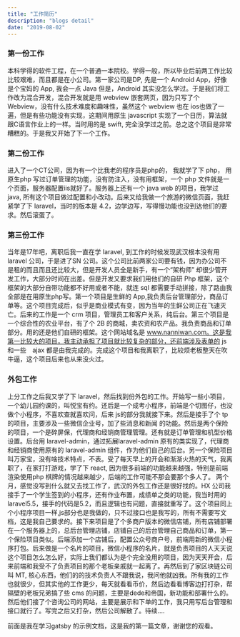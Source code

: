 ```yaml
---
title: "工作简历"
description: "blogs detail"
date: "2019-08-02"
---
```


### 第一份工作

本科学得的软件工程，在一个普通一本院校。学得一般，所以毕业后前两工作比较比较艰难，而且都是在小公司。第一家公司是DP, 先是一个 Android App，好像是个宝妈的 App, 我会一点 Java 但是，Android 其实没怎么学过。于是我们将工作改为混合开发，混合开发就是用 webview 嵌套网页，因为只写了个 Webview，没有什么技术难度和趣味性，虽然这个 webview 也在 ios也做了一遍，但是有些功能没有实现，这期间用原生 javascript 实现了一个日历，算法就跟C语言作业上的一样。当时用的是 swift, 完全没学过之前。总之这个项目是非常糟糕的。于是我又开始了下一个工作。

### 第二份工作

进入了一个CT公司，因为有一个比我老的程序员是php的， 我就学了下 php， 用原生php 写过订单管理的功能，没有防注入，没有用框架，一个 php 文件就是一个页面，服务器配置iis就好了。服务器上还有一个 java web 的项目，我学过 java, 所有这个项目做过配置和小改动。后来又给我做一个旅游的微信页面，我赶紧学了下 laravel，当时的版本是 4.2，边学边写，写得慢功能也没到达他们的要求。然后滚蛋了。

### 第三份工作

当年是17年吧，离职后我一直在学 laravel, 到工作的时候发现武汉根本没有用 laravel 公司，于是进了SN 公司。这个公司比前两家公司要有钱，因为办公司不是租的而且而且还比较大，但是开发人员全是新手，有一个“架构师” 却很少管开发工作，大部分时间在出差。但是开发又要求我们用他们的自研 Php 框架，这个框架的大部分自带功能都不好用或者不能，就连 sql 都需要手动拼接，除了路由我全部是在用原生php写。第一个项目是生鲜的 App,我负责后台管理部分，商品订单等。这个项目完成后，似乎是商业模式有变，因为当年的生鲜公司正在飞速灭亡。后来的工作是一个 crm 项目，管理员工和客户关系，纯后台。第三个项目是一个综合性的农业平台，有了个 2B 的商城，卖农资和农产品。我负责商品和订单部分。用的还是他们自研的框架。这个网站域名是 www.nanniwan.com。这是我第一比较大的项目，我主动承担了项目就比较复杂的部分，还前端涉及表单的 js 和一些　ajax 都是由我完成的。完成这个项目和我离职了，比较烦老板整天在吹牛逼，这个项目后来也从来没火过。

### 外包工作

上分工作之后我又学了下 laravel，然后找到份外包的工作。开始写一些小项目，一个幼儿园约课的，叫悦宝有约。还后是一个成考小程序，前端是个切图仔，也没做个小程序，不喜欢查就喜欢问，后来 js的部分我就接下来。然后是接手了个 tp 的项目，主要涉及一些微信企业号，加了些消息和新闻 的功能。然后是两个保险的项目，一个是碎屏保，代理商和经销商管理管理。还有就是订单管理和机型价格设置。后台用 laravel-admin，通过拓展laravel-admin 原有的类实现了，代理商和经销商使用原有的 laravel-admin 组件，作为他们自己的后台。另一个保险项目叫万家宝，没有啥技术特点，不表。受了每天早上的开会和渐渐火热的天气，我离职了，在家打打游戏，学了下 react, 因为很多前端的功能越来越强，特别是前端渲染使用php 棋牌的情况越来越少，后端的工作可能不那会要那个多人了。 两个月，感觉没写到什么就又去找工作了，武汉的外包工作还是很好找的。HX 公司我接手了一个学生签到的小程序，还有作业布置，成绩单之类的功能，我当时用的 laravel5.5，接手的代码是5.2，而且逻辑也有问题，直接就重写了。这个项目同上个小程序项目一样,js部分也是我做的，只不过接口也是我写的，所有不需要写文档，这是我自己要求的。接下来项目是了个多商户版本的微信店铺，所有店铺部署在一个服务器上的，总后台管理店铺，店铺自己的后台管理自己商品和订单，第一个保险项目类似。后端添加一个店铺后，配置公众号商户号，前端用新的微信小程序打包。后来做是一个名片的项目，微信小程序的名片，就是负责项目的人天天说这个项目怎么怎么好，实际上我们都认为是个完全没用的项目，因为天天开会，后来前端和我受不了负责项目的那个老板亲戚就一起离了。再然后到了家区块链公司叫 MT, 核心东西，他们的的技术负责人不跟我说，我问他就凶我。所有我的工作也就很少，但其实他的工作更少，每天就看看币价，然后边看看博客边打打杂，帮隔壁的老板兄弟搞了些 cms 的问题，主要是dede和帝国，新功能和部署什么的。然后他们接了个咨询公司的网站，主要是展示和下单的工作，我只用写后台管理和接口就行了。写完之后又打杂，然后公司解散了。待续....

前面是我在学习gatsby 的示例文档，这是我的第一篇文章，谢谢您的观看。